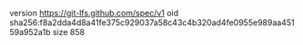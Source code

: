 version https://git-lfs.github.com/spec/v1
oid sha256:f8a2dda4d8a41fe375c929037a58c43c4b320ad4fe0955e989aa45159a952a1b
size 858
